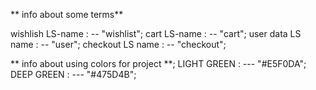 ** info  about some terms**

wishlish LS-name : -- "wishlist";
cart LS-name : -- "cart";
user data LS name : -- "user";
checkout LS name : -- "checkout";


** info about using colors for project **;
LIGHT GREEN : --- "#E5F0DA";
DEEP GREEN : --- "#475D4B";







